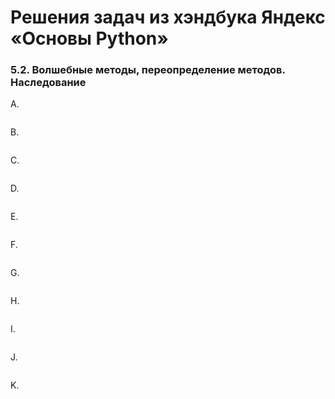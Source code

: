 # Решения задач из хэндбука Яндекс «Основы Python»

### 5.2. Волшебные методы, переопределение методов. Наследование

A. 
```python

```

B. 
```python

```

C. 
```python

```

D. 
```python

```

E. 
```python

```

F. 
```python

```

G. 
```python

```

H. 
```python

```

I. 
```python

```

J. 
```python

```

K. 
```python

```

